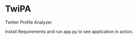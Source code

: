 # TwiPA
Twitter Profile Analyzer

Install Requirements and run app.py to see application in action.

